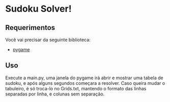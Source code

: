 # Sudoku Solver!
  
 
## Requerimentos

Você vai precisar da seguinte biblioteca: 
* [pygame](https://www.pygame.org/news)

## Uso
Execute a main.py, uma janela do pygame irá abrir e mostrar uma tabela de sudoku, e após alguns segundos começara a resolver. Caso queira mudar o tabuleiro, é só troca-lo no Grids.txt, mantendo o formato das linhas separadas por linha, e colunas sem separação.
